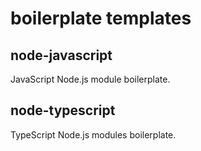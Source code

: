 # boilerplate templates
## node-javascript
JavaScript Node.js module boilerplate.

## node-typescript
TypeScript Node.js modules boilerplate.

